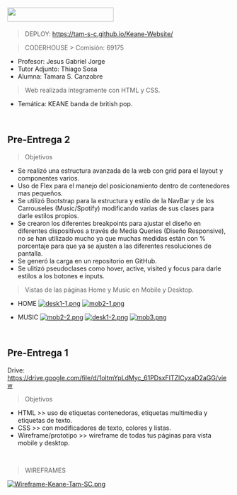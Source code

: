 <h1><img src="https://img.shields.io/badge/CURSO-DESARROLLO WEB-32286E?logo=null&logoColor=black&style=flat" width="240" height="32"/></h1>

> DEPLOY: https://tam-s-c.github.io/Keane-Website/

> CODERHOUSE > Comisión: 69175

* Profesor: Jesus Gabriel Jorge
* Tutor Adjunto: Thiago Sosa
* Alumna: Tamara S. Canzobre

> Web realizada íntegramente con HTML y CSS.

* Temática: KEANE banda de british pop.


<br>
<h2>Pre-Entrega 2</h2>

> Objetivos
- Se realizó una estructura avanzada de la web con grid para el layout y componentes varios.
- Uso de Flex para el manejo del posicionamiento dentro de contenedores mas pequeños.
- Se utilizó Bootstrap para la estructura y estilo de la NavBar y de los Carrouseles (Music/Spotify) modificando varias de sus clases para darle estilos propios.
- Se crearon los diferentes breakpoints para ajustar el diseño en diferentes dispositivos a través de Media Queries (Diseño Responsive), no se han utilizado mucho ya que muchas medidas están con % porcentaje para que ya se ajusten a las diferentes resoluciones de pantalla.
- Se generó la carga en un repositorio en GitHub.
- Se ulitizó pseudoclases como hover, active, visited y focus para darle estilos a los botones e inputs.


> Vistas de las páginas Home y Music en Mobile y Desktop.

- HOME
[![desk1-1.png](https://i.postimg.cc/zfKLqSG5/desk1-1.png)](https://postimg.cc/rdyyJ44Y)
[![mob2-1.png](https://i.postimg.cc/kgV6pdr2/mob2-1.png)](https://postimg.cc/0zsyzFyv)

- MUSIC
[![mob2-2.png](https://i.postimg.cc/pLghN1xq/mob2-2.png)](https://postimg.cc/ZWxKpHWd)
[![desk1-2.png](https://i.postimg.cc/Kvp3f8WX/desk1-2.png)](https://postimg.cc/Lnfs62Rv)
[![mob3.png](https://i.postimg.cc/wvz1My1N/mob3.png)](https://postimg.cc/rdhVYpCy)

<br>
<h2>Pre-Entrega 1</h2>

Drive: https://drive.google.com/file/d/1oltmYpLdMyc_61PDsxFITZlCyxaD2aGG/view

> Objetivos
- HTML >> uso de etiquetas contenedoras, etiquetas multimedia y etiquetas de texto.
- CSS  >> con modificadores de texto, colores y listas.
- Wireframe/prototipo >> wireframe de todas tus páginas para vista mobile y desktop.

<br>

> WIREFRAMES

[![Wireframe-Keane-Tam-SC.png](https://i.postimg.cc/k4pwS35y/Wireframe-Keane-Tam-SC.png)](https://postimg.cc/WF0MRygD)




